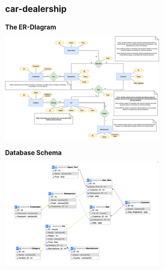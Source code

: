 # car-dealership

## The ER-DIagram

![ER-Diagram](database/schema/ER-Diagram.png)

## Database Schema

![Database Schema](database/schema/Database-Schema.png)
